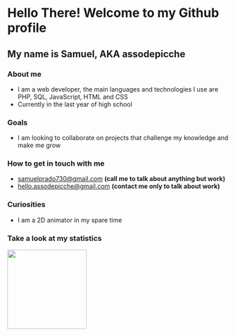 # Hello There! Welcome to my Github profile
## My name is Samuel, AKA assodepicche

### About me
- I am a web developer, the main languages and technologies I use are PHP, SQL, JavaScript, HTML and CSS
- Currently in the last year of high school

### Goals
- I am looking to collaborate on projects that challenge my knowledge and make me grow

### How to get in touch with me
- samuelprado730@gmail.com **(call me to talk about anything but work)**
- hello.assodepicche@gmail.com **(contact me only to talk about work)**

### Curiosities
- I am a 2D animator in my spare time

### Take a look at my statistics
<div>
<a href="https://github.com/seu-usuário-aqui">
  <img height="180em" src="https://github-readme-stats.vercel.app/api/top-langs/?username=assodepicche&layout=compact&langs_count=7&theme=dracula"/>
</div>

